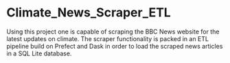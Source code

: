 # Climate_News_Scraper_ETL
Using this project one is capable of scraping the BBC News website for the latest updates on climate. The scraper functionality is packed in an ETL pipeline build on Prefect and Dask in order to load the scraped news articles in a SQL Lite database.
